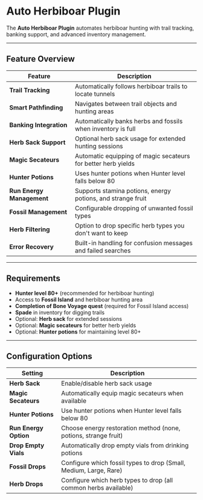 # Auto Herbiboar Plugin

The **Auto Herbiboar Plugin** automates herbiboar hunting with trail tracking, banking support, and advanced inventory management.

---

## Feature Overview

| Feature                    | Description                                                    |
|----------------------------|----------------------------------------------------------------|
| **Trail Tracking**        | Automatically follows herbiboar trails to locate tunnels      |
| **Smart Pathfinding**     | Navigates between trail objects and hunting areas             |
| **Banking Integration**    | Automatically banks herbs and fossils when inventory is full  |
| **Herb Sack Support**     | Optional herb sack usage for extended hunting sessions        |
| **Magic Secateurs**       | Automatic equipping of magic secateurs for better herb yields |
| **Hunter Potions**        | Uses hunter potions when Hunter level falls below 80         |
| **Run Energy Management** | Supports stamina potions, energy potions, and strange fruit   |
| **Fossil Management**     | Configurable dropping of unwanted fossil types                |
| **Herb Filtering**        | Option to drop specific herb types you don't want to keep     |
| **Error Recovery**        | Built-in handling for confusion messages and failed searches  |

---

## Requirements

- **Hunter level 80+** (recommended for herbiboar hunting)
- Access to **Fossil Island** and herbiboar hunting area
- **Completion of Bone Voyage quest** (required for Fossil Island access)
- **Spade** in inventory for digging trails
- Optional: **Herb sack** for extended sessions
- Optional: **Magic secateurs** for better herb yields
- Optional: **Hunter potions** for maintaining level 80+

---

## Configuration Options

| Setting                   | Description                                                    |
|---------------------------|----------------------------------------------------------------|
| **Herb Sack**             | Enable/disable herb sack usage                                |
| **Magic Secateurs**       | Automatically equip magic secateurs when available            |
| **Hunter Potions**        | Use hunter potions when Hunter level falls below 80          |
| **Run Energy Option**     | Choose energy restoration method (none, potions, strange fruit) |
| **Drop Empty Vials**      | Automatically drop empty vials from drinking potions         |
| **Fossil Drops**          | Configure which fossil types to drop (Small, Medium, Large, Rare) |
| **Herb Drops**            | Configure which herb types to drop (all common herbs available) |

